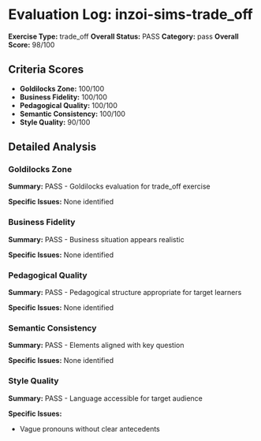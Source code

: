 # Evaluation Log: inzoi-sims-trade_off

**Exercise Type:** trade_off
**Overall Status:** PASS
**Category:** pass
**Overall Score:** 98/100

## Criteria Scores

- **Goldilocks Zone:** 100/100
- **Business Fidelity:** 100/100
- **Pedagogical Quality:** 100/100
- **Semantic Consistency:** 100/100
- **Style Quality:** 90/100

## Detailed Analysis

### Goldilocks Zone
**Summary:** PASS - Goldilocks evaluation for trade_off exercise

**Specific Issues:** None identified

### Business Fidelity
**Summary:** PASS - Business situation appears realistic

**Specific Issues:** None identified

### Pedagogical Quality
**Summary:** PASS - Pedagogical structure appropriate for target learners

**Specific Issues:** None identified

### Semantic Consistency
**Summary:** PASS - Elements aligned with key question

**Specific Issues:** None identified

### Style Quality
**Summary:** PASS - Language accessible for target audience

**Specific Issues:**
- Vague pronouns without clear antecedents

